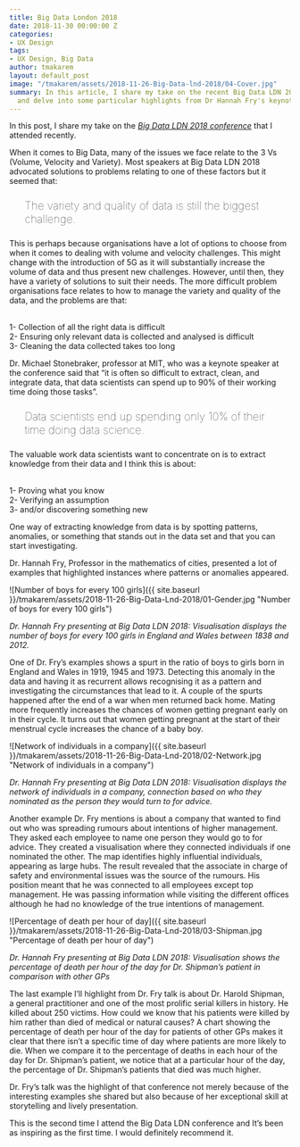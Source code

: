 ```yaml
---
title: Big Data London 2018
date: 2018-11-30 00:00:00 Z
categories:
- UX Design
tags:
- UX Design, Big Data
author: tmakarem
layout: default_post
image: "/tmakarem/assets/2018-11-26-Big-Data-lnd-2018/04-Cover.jpg"
summary: In this article, I share my take on the recent Big Data LDN 2018 conference
  and delve into some particular highlights from Dr Hannah Fry's keynote.
---
```


In this post, I share my take on the *[Big Data LDN 2018 conference](https://bigdataldn.com/)* that I attended recently.

When it comes to Big Data, many of the issues we face relate to the 3 Vs (Volume, Velocity and Variety). Most speakers at Big Data LDN 2018 advocated solutions to problems relating to one of these factors but it seemed that:

<p style="font-size: 140%; font-weight: 100; margin: 1.2em 1.4em;"> The variety and quality of data is still the biggest challenge.
</p>

This is perhaps because organisations have a lot of options to choose from when it comes to dealing with volume and velocity challenges. This might change with the introduction of 5G as it will substantially increase the volume of data and thus present new challenges. However, until then, they have a variety of solutions to suit their needs. The more difficult problem organisations face relates to how to manage the variety and quality of the data, and the problems are that:

<br/>
1- Collection of all the right data is difficult
<br/>
2- Ensuring only relevant data is collected and analysed is difficult
<br/>
3- Cleaning the data collected takes too long
<br/>

Dr. Michael Stonebraker, professor at MIT, who was a keynote speaker at the conference said that “it is often so difficult to extract, clean, and integrate data, that data scientists can spend up to 90% of their working time doing those tasks”.

<p style="font-size: 140%; font-weight: 100; margin: 1.2em 1.4em;"> Data scientists end up spending only 10% of their time doing data science.
</p>

The valuable work data scientists want to concentrate on is to extract knowledge from their data and I think this is about:

<br/>
1- Proving what you know
<br/>
2- Verifying an assumption
<br/>
3- and/or discovering something new
<br/>

One way of extracting knowledge from data is by spotting patterns, anomalies, or something that stands out in the data set and that you can start investigating.

Dr. Hannah Fry, Professor in the mathematics of cities, presented a lot of examples that highlighted instances where patterns or anomalies appeared.

![Number of boys for every 100 girls]({{ site.baseurl }}/tmakarem/assets/2018-11-26-Big-Data-Lnd-2018/01-Gender.jpg "Number of boys for every 100 girls")

*Dr. Hannah Fry presenting at Big Data LDN 2018:
Visualisation displays the number of boys for every 100 girls in England and Wales between 1838 and 2012.*

One of Dr. Fry’s examples shows a spurt in the ratio of boys to girls born in England and Wales in 1919, 1945 and 1973. Detecting this anomaly in the data and having it as recurrent allows recognising it as a pattern and investigating the circumstances that lead to it. A couple of the spurts happened after the end of a war when men returned back home. Mating more frequently increases the chances of women getting pregnant early on in their cycle. It turns out that women getting pregnant at the start of their menstrual cycle increases the chance of a baby boy.

![Network of individuals in a company]({{ site.baseurl }}/tmakarem/assets/2018-11-26-Big-Data-Lnd-2018/02-Network.jpg "Network of individuals in a company")

*Dr. Hannah Fry presenting at Big Data LDN 2018:
Visualisation displays the network of individuals in a company, connection based on who they nominated as the person they would turn to for advice.*

Another example Dr. Fry mentions is about a company that wanted to find out who was spreading rumours about intentions of higher management. They asked each employee to name one person they would go to for advice. They created a visualisation where they connected individuals if one nominated the other. The map identifies highly influential individuals, appearing as large hubs. The result revealed that the associate in charge of safety and environmental issues was the source of the rumours. His position meant that he was connected to all employees except top management. He was passing information while visiting the different offices although he had no knowledge of the true intentions of management.

![Percentage of death per hour of day]({{ site.baseurl }}/tmakarem/assets/2018-11-26-Big-Data-Lnd-2018/03-Shipman.jpg "Percentage of death per hour of day")

*Dr. Hannah Fry presenting at Big Data LDN 2018:
Visualisation shows the percentage of death per hour of the day for Dr. Shipman’s patient in comparison with other GPs*

The last example I’ll highlight from Dr. Fry talk is about Dr. Harold Shipman, a general practitioner and one of the most prolific serial killers in history. He killed about 250 victims. How could we know that his patients were killed by him rather than died of medical or natural causes? A chart showing the percentage of death per hour of the day for patients of other GPs makes it clear that there isn’t a specific time of day where patients are more likely to die. When we compare it to the percentage of deaths in each hour of the day for Dr. Shipman’s patient, we notice that at a particular hour of the day, the percentage of Dr. Shipman’s patients that died was much higher.

Dr. Fry’s talk was the highlight of that conference not merely because of the interesting examples she shared but also because of her exceptional skill at storytelling and lively presentation.

This is the second time I attend the Big Data LDN conference and It’s been as inspiring as the first time. I would definitely recommend it.

